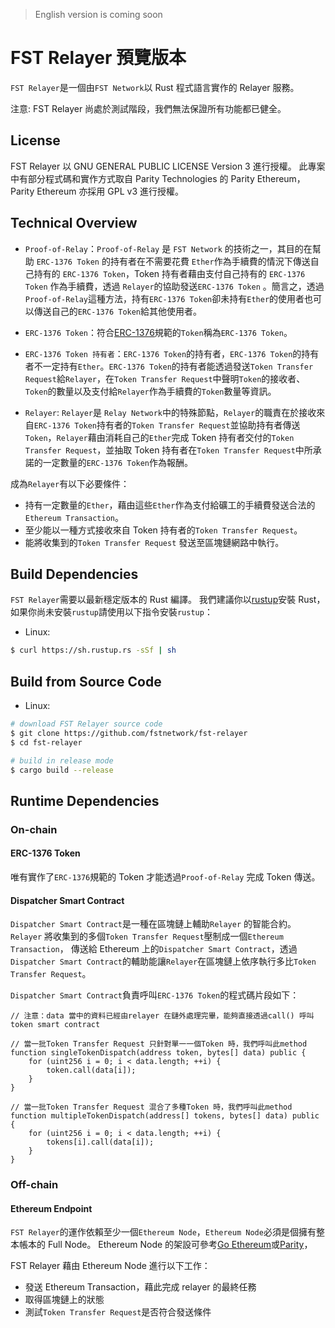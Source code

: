 > English version is coming soon

# FST Relayer 預覽版本

`FST Relayer`是一個由`FST Network`以 Rust 程式語言實作的 Relayer 服務。

注意: FST Relayer 尚處於測試階段，我們無法保證所有功能都已健全。

## License

FST Relayer 以 GNU GENERAL PUBLIC LICENSE Version 3 進行授權。
此專案中有部分程式碼和實作方式取自 Parity Technologies 的 Parity Ethereum，Parity Ethereum 亦採用 GPL v3 進行授權。

## Technical Overview

- `Proof-of-Relay`：`Proof-of-Relay` 是 `FST Network` 的技術之一，其目的在幫助 `ERC-1376 Token` 的持有者在不需要花費 `Ether`作為手續費的情況下傳送自己持有的 `ERC-1376 Token`，Token 持有者藉由支付自己持有的 `ERC-1376 Token` 作為手續費，透過 `Relayer`的協助發送`ERC-1376 Token` 。簡言之，透過`Proof-of-Relay`這種方法，持有`ERC-1376 Token`卻未持有`Ether`的使用者也可以傳送自己的`ERC-1376 Token`給其他使用者。

- `ERC-1376 Token`：符合[ERC-1376](https://github.com/fstnetwork/EIPs/blob/master/EIPS/eip-1376.md)規範的`Token`稱為`ERC-1376 Token`。

- `ERC-1376 Token 持有者`：`ERC-1376 Token`的持有者，`ERC-1376 Token`的持有者不一定持有`Ether`。`ERC-1376 Token`的持有者能透過發送`Token Transfer Request`給`Relayer`，在`Token Transfer Request`中聲明`Token`的接收者、`Token`的數量以及支付給`Relayer`作為手續費的`Token`數量等資訊。

- `Relayer`: `Relayer`是 `Relay Network`中的特殊節點，`Relayer`的職責在於接收來自`ERC-1376 Token`持有者的`Token Transfer Request`並協助持有者傳送`Token`，`Relayer`藉由消耗自己的`Ether`完成 Token 持有者交付的`Token Transfer Request`，並抽取 Token 持有者在`Token Transfer Request`中所承諾的一定數量的`ERC-1376 Token`作為報酬。

成為`Relayer`有以下必要條件：

- 持有一定數量的`Ether`，藉由這些`Ether`作為支付給礦工的手續費發送合法的`Ethereum Transaction`。
- 至少能以一種方式接收來自 Token 持有者的`Token Transfer Request`。
- 能將收集到的`Token Transfer Request` 發送至區塊鏈網路中執行。

## Build Dependencies

`FST Relayer`需要以最新穩定版本的 Rust 編譯。
我們建議你以[rustup](https://www.rustup.rs/)安裝 Rust，如果你尚未安裝`rustup`請使用以下指令安裝`rustup`：

- Linux:

```bash
$ curl https://sh.rustup.rs -sSf | sh
```

## Build from Source Code

- Linux:

```bash
# download FST Relayer source code
$ git clone https://github.com/fstnetwork/fst-relayer
$ cd fst-relayer

# build in release mode
$ cargo build --release
```

## Runtime Dependencies

### On-chain

#### ERC-1376 Token

唯有實作了`ERC-1376`規範的 Token 才能透過`Proof-of-Relay` 完成 Token 傳送。

#### Dispatcher Smart Contract

`Dispatcher Smart Contract`是一種在區塊鏈上輔助`Relayer` 的智能合約。`Relayer` 將收集到的多個`Token Transfer Request`壓制成一個`Ethereum Transaction`，
傳送給 Ethereum 上的`Dispatcher Smart Contract`，透過`Dispatcher Smart Contract`的輔助能讓`Relayer`在區塊鏈上依序執行多比`Token Transfer Request`。

`Dispatcher Smart Contract`負責呼叫`ERC-1376 Token`的程式碼片段如下：

```solidity
// 注意：data 當中的資料已經由relayer 在鏈外處理完畢，能夠直接透過call() 呼叫token smart contract

// 當一批Token Transfer Request 只針對單一一個Token 時，我們呼叫此method
function singleTokenDispatch(address token, bytes[] data) public {
    for (uint256 i = 0; i < data.length; ++i) {
        token.call(data[i]);
    }
}

// 當一批Token Transfer Request 混合了多種Token 時，我們呼叫此method
function multipleTokenDispatch(address[] tokens, bytes[] data) public {
    for (uint256 i = 0; i < data.length; ++i) {
        tokens[i].call(data[i]);
    }
}
```

### Off-chain

#### Ethereum Endpoint

`FST Relayer`的運作依賴至少一個`Ethereum Node`，`Ethereum Node`必須是個擁有整本帳本的 Full Node。
Ethereum Node 的架設可參考[Go Ethereum](https://github.com/ethereum/go-ethereum/)或[Parity](https://github.com/paritytech/parity-ethereum/)，

FST Relayer 藉由 Ethereum Node 進行以下工作：

- 發送 Ethereum Transaction，藉此完成 relayer 的最終任務
- 取得區塊鏈上的狀態
- 測試`Token Transfer Request`是否符合發送條件
